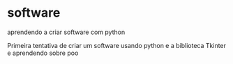 # software
aprendendo a criar software com python

Primeira tentativa de criar um software usando python e a biblioteca Tkinter e aprendendo sobre poo
